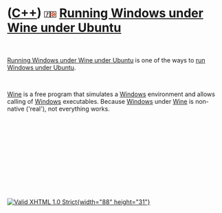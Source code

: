



 

 

 

 

 

([C++](Cpp.htm)) ![Wine](PicWine.png)![Ubuntu](PicUbuntu.png) [Running Windows under Wine under Ubuntu](CppWineUbuntu.htm)
==========================================================================================================================

 

[Running Windows under Wine under Ubuntu](CppWineUbuntu.htm) is one of
the ways to [run Windows under Ubuntu](CppWindowsUbuntu.htm).

 

[Wine](CppWine.htm) is a free program that simulates a
[Windows](CppWindows.htm) environment and allows calling of
[Windows](CppWindows.htm) executables. Because [Windows](CppWindows.htm)
under [Wine](CppWine.htm) is non-native ('real'), not everything works.

 

 

 

 

 





 

[![Valid XHTML 1.0 Strict](valid-xhtml10.png){width="88"
height="31"}](http://validator.w3.org/check?uri=referer)
